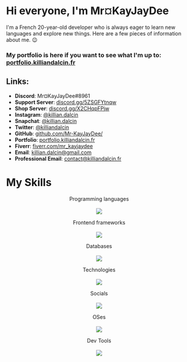 # Hi everyone, I'm Mr¤KayJayDee

I'm a French 20-year-old developer who is always eager to learn new languages and explore new things. Here are a few pieces of information about me. 😉

### My portfolio is here if you want to see what I'm up to: [portfolio.killiandalcin.fr](http://portfolio.killiandalcin.fr/)

## Links:

- **Discord**: Mr¤KayJayDee#8961
- **Support Server**: [discord.gg/5ZSGFYtnqw](https://discord.gg/5ZSGFYtnqw)
- **Shop Server**: [discord.gg/X2CHqpFPjw](https://discord.gg/X2CHqpFPjw)
- **Instagram**: [@killian.dalcin](https://www.instagram.com/killian.dalcin)
- **Snapchat**: [@killian.dalcin](https://www.snapchat.com/add/killian.dalcin)
- **Twitter**: [@killiandalcin](https://twitter.com/killiandalcin)
- **GitHub**: [github.com/Mr-KayJayDee/](https://github.com/Mr-KayJayDee/)
- **Portfolio**: [portfolio.killiandalcin.fr](https://portfolio.killiandalcin.fr)
- **Fiverr**: [fiverr.com/mr_kayjaydee](https://www.fiverr.com/mr_kayjaydee)
- **Email**: [killian.dalcin@gmail.com](mailto:killian.dalcin@gmail.com)
- **Professional Email**: [contact@killiandalcin.fr](mailto:contact@killiandalcin.fr)


# My Skills

<p align="center"> 
   Programming languages<br></br>
   <a href="https://skillicons.dev">
    <img src="https://skillicons.dev/icons?i=bash,js,md,nodejs,ts,java,ruby,dart" />
  </a>
</p>
<p align="center"> 
   Frontend frameworks<br></br>
   <a href="https://skillicons.dev">
    <img src="https://skillicons.dev/icons?i=angular,html,css,electron,figma,vue,wordpress,rails,flutter,bootstrap,nuxtjs" />
  </a>
</p>
<p align="center">
  Databases<br></br>
  <a href="https://skillicons.dev">
    <img src="https://skillicons.dev/icons?i=mongodb,mysql,redis,sqlite,postgres" />
  </a>
</p>
<p align="center">
  Technologies<br></br>
  <a href="https://skillicons.dev">
    <img src="https://skillicons.dev/icons?i=docker,bots,figma,nginx" />
  </a>
</p>
<p align="center">
  Socials<br></br>
  <a href="https://skillicons.dev">
    <img src="https://skillicons.dev/icons?i=discord,instagram,linkedin,twitter" />
  </a>
</p>
<p align="center">
  OSes<br></br>
  <a href="https://skillicons.dev">
    <img src="https://skillicons.dev/icons?i=linux,raspberrypi" />
  </a>
</p>
<p align="center">
  Dev Tools<br></br>
  <a href="https://skillicons.dev">
    <img src="https://skillicons.dev/icons?i=git,github,gitlab,postman,atom,codepen,idea,vscode,androidstudio&perline=6" />
  </a>
</p>